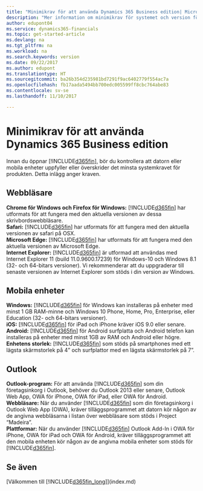 ```yaml
---
title: "Minimikrav för att använda Dynamics 365 Business edition| Microsoft Docs"
description: "Mer information om minimikrav för systemet och version för Dynamics 365 Business edition."
author: edupont04
ms.service: dynamics365-financials
ms.topic: get-started-article
ms.devlang: na
ms.tgt_pltfrm: na
ms.workload: na
ms.search.keywords: version
ms.date: 09/22/2017
ms.author: edupont
ms.translationtype: HT
ms.sourcegitcommit: ba26b354d235981bd7291f9ac6402779f554ac7a
ms.openlocfilehash: fb17aada5494bb700edc005599ff8cbc764abe83
ms.contentlocale: sv-se
ms.lasthandoff: 11/10/2017

---
```

# <a name="minimum-requirements-for-using-dynamics-365-business-edition"></a>Minimikrav för att använda Dynamics 365 Business edition
Innan du öppnar [!INCLUDE[d365fin](includes/d365fin_md.md)], bör du kontrollera att datorn eller mobila enheter uppfyller eller överskrider det minsta systemkravet för produkten. Detta inlägg anger kraven.  

## <a name="browsers"></a>Webbläsare
**Chrome för Windows och Firefox för Windows:** [!INCLUDE[d365fin](includes/d365fin_md.md)] har utformats för att fungera med den aktuella versionen av dessa skrivbordswebbläsare.  
**Safari:** [!INCLUDE[d365fin](includes/d365fin_md.md)] har utformats för att fungera med den aktuella versionen av safari på OSX.  
**Microsoft Edge:** [!INCLUDE[d365fin](includes/d365fin_md.md)] har utformats för att fungera med den aktuella versionen av Microsoft Edge.  
**Internet Explorer:** [!INCLUDE[d365fin](includes/d365fin_md.md)] är utformad att användas med Internet Explorer 11 (build 11.0.9600.17239) för Windows-10 och Windows 8.1 (32- och 64-bitars versioner). Vi rekommenderar att du uppgraderar till senaste versionen av Internet Explorer som stöds i din version av Windows.  

## <a name="mobile-devices"></a>Mobila enheter
**Windows:** [!INCLUDE[d365fin](includes/d365fin_md.md)] för Windows kan installeras på enheter med minst 1 GB RAM-minne och Windows 10 Phone, Home, Pro, Enterprise, eller Education (32- och 64-bitars versioner).  
**iOS:** [!INCLUDE[d365fin](includes/d365fin_md.md)] för iPad och iPhone kräver iOS 9.0 eller senare.  
**Android:** [!INCLUDE[d365fin](includes/d365fin_md.md)] för Android surfplatta och Android telefon kan installeras på enheter med minst 1GB av RAM och Android eller högre.  
**Enhetens storlek:** [!INCLUDE[d365fin](includes/d365fin_md.md)] som stöds på smartphones med ett lägsta skärmstorlek på 4” och surfplattor med en lägsta skärmstorlek på 7”.  

## <a name="outlook"></a>Outlook
**Outlook-program:** För att använda [!INCLUDE[d365fin](includes/d365fin_md.md)] som din företagsinkorg i Outlook, behöver du Outlook 2013 eller senare, Outlook Web App, OWA för iPhone, OWA för iPad, eller OWA för Android.  
**Webbläsare:** När du använder [!INCLUDE[d365fin](includes/d365fin_md.md)] som din företagsinkorg i Outlook Web App (OWA), kräver tilläggsprogrammet att datorn kör någon av de angivna webbläsarna i listan över webbläsare som stöds i Project “Madeira”.  
**Plattformar:** När du använder [!INCLUDE[d365fin](includes/d365fin_md.md)] Outlook Add-In i OWA för iPhone, OWA för iPad och OWA för Android, kräver tilläggsprogrammet att den mobila enheten kör någon av de angivna mobila enheter som stöds för [!INCLUDE[d365fin](includes/d365fin_md.md)].  

## <a name="see-also"></a>Se även
[Välkommen till [!INCLUDE[d365fin_long](includes/d365fin_long_md.md)]](index.md)  

